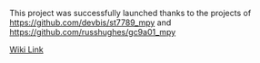 This project was successfully launched thanks to the projects of https://github.com/devbis/st7789_mpy and https://github.com/russhughes/gc9a01_mpy

[Wiki Link](https://github.com/Kettering91/movingdesk/wiki/Welcome!)

